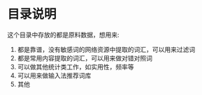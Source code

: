 # 目录说明

这个目录中存放的都是原料数据，想用来:

1. 都是靠谱，没有敏感词的网络资源中提取的词汇，可以用来过滤词
2. 都是常用内容提取的词汇，可以用来做对错对照词
3. 可以做其他统计类工作，如实用性，频率等
4. 可以用来做输入法推荐词库
5. 其他